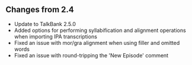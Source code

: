 ## Changes from 2.4

 * Update to TalkBank 2.5.0
 * Added options for performing syllabification and alignment operations when importing IPA transcriptions
 * Fixed an issue with mor/gra alignment when using filler and omitted words
 * Fixed an issue with round-tripping the 'New Episode' comment

